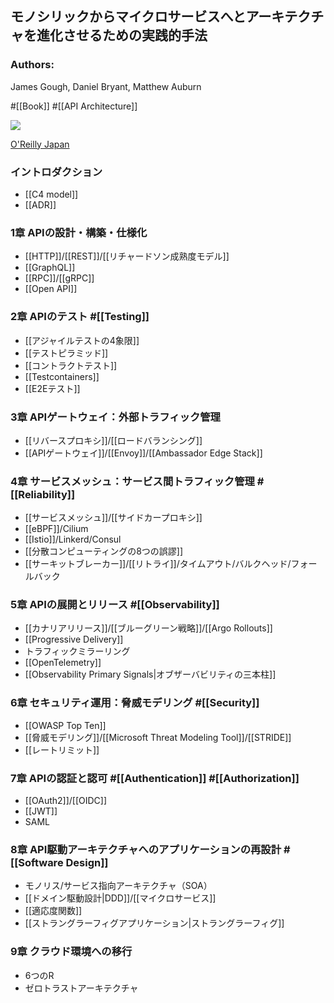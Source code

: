 ## モノシリックからマイクロサービスへとアーキテクチャを進化させるための実践的手法

### Authors:
James Gough, Daniel Bryant, Matthew Auburn

#[[Book]] #[[API Architecture]]

![](https://www.oreilly.co.jp/books/images/picture_large978-4-8144-0089-8.jpeg)

[O'Reilly Japan](https://www.oreilly.co.jp/books/9784814400898/)

### イントロダクション
- [[C4 model]]
- [[ADR]] 
### 1章 APIの設計・構築・仕様化
- [[HTTP]]/[[REST]]/[[リチャードソン成熟度モデル]]
- [[GraphQL]]
- [[RPC]]/[[gRPC]]
- [[Open API]]
### 2章 APIのテスト #[[Testing]]
- [[アジャイルテストの4象限]]
- [[テストピラミッド]]
- [[コントラクトテスト]]
- [[Testcontainers]]
- [[E2Eテスト]]
### 3章 APIゲートウェイ：外部トラフィック管理
- [[リバースプロキシ]]/[[ロードバランシング]]
- [[APIゲートウェイ]]/[[Envoy]]/[[Ambassador Edge Stack]]
### 4章 サービスメッシュ：サービス間トラフィック管理 #[[Reliability]]
- [[サービスメッシュ]]/[[サイドカープロキシ]]
- [[eBPF]]/Cilium
- [[Istio]]/Linkerd/Consul
- [[分散コンピューティングの8つの誤謬]]
- [[サーキットブレーカー]]/[[リトライ]]/タイムアウト/バルクヘッド/フォールバック
### 5章 APIの展開とリリース #[[Observability]]
- [[カナリアリリース]]/[[ブルーグリーン戦略]]/[[Argo Rollouts]]
- [[Progressive Delivery]]
- トラフィックミラーリング
- [[OpenTelemetry]]
- [[Observability Primary Signals|オブザーバビリティの三本柱]]
### 6章 セキュリティ運用：脅威モデリング #[[Security]]
- [[OWASP Top Ten]]
- [[脅威モデリング]]/[[Microsoft Threat Modeling Tool]]/[[STRIDE]]
- [[レートリミット]]
### 7章 APIの認証と認可 #[[Authentication]] #[[Authorization]]
- [[OAuth2]]/[[OIDC]]
- [[JWT]]
- SAML
### 8章 API駆動アーキテクチャへのアプリケーションの再設計 #[[Software Design]]
- モノリス/サービス指向アーキテクチャ（SOA）
- [[ドメイン駆動設計|DDD]]/[[マイクロサービス]]
- [[適応度関数]]
- [[ストラングラーフィグアプリケーション|ストラングラーフィグ]]
### 9章 クラウド環境への移行
- 6つのR
- ゼロトラストアーキテクチャ